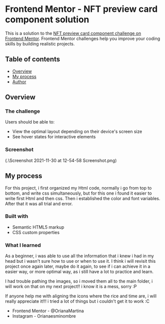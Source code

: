 # Frontend Mentor - NFT preview card component solution

This is a solution to the [NFT preview card component challenge on Frontend Mentor](https://www.frontendmentor.io/challenges/nft-preview-card-component-SbdUL_w0U). Frontend Mentor challenges help you improve your coding skills by building realistic projects. 

## Table of contents

- [Overview](#overview)
- [My process](#my-process)
- [Author](#author)


## Overview

### The challenge

Users should be able to:

- View the optimal layout depending on their device's screen size
- See hover states for interactive elements

### Screenshot

(.\Screenshot 2021-11-30 at 12-54-58 Screenshot.png)


## My process
For this project, i first organized my Html code, normally i go from top to bottom, and write css simultaneously, but for this one i found it easier to write first Html and then css.
Then i established the color and font variables.
After that it was all trial and error.

### Built with

- Semantic HTML5 markup
- CSS custom properties


### What I learned

As a beginner, i was able to use all the information that i knew i had in my head but i wasn't sure how to use or when to use it.
I think i will revisit this project once again later, maybe do it again, to see if i can achieve it in a easier way, or more optimal way, as i still have a lot to practice and learn.

I had trouble pathing the images, so i moved them all to the main folder, i will work on that on my next project!! i know it is a mess, sorry :P

If anyone help me with aligning the icons where the rice and time are, i will really appreciate it!!!
i tried a lot of things but i couldn't get it to work :C



- Frontend Mentor - @OrianaMartina
- Instagram - Orianaesminombre
